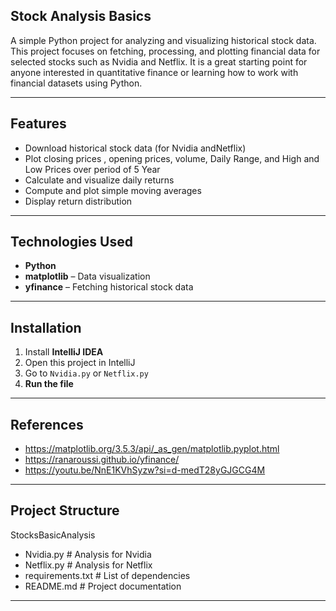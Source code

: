 ## Stock Analysis Basics

A simple Python project for analyzing and visualizing historical stock data.  
This project focuses on fetching, processing, and plotting financial data for selected stocks such as Nvidia and Netflix. It is a great starting point for anyone interested in quantitative finance or learning how to work with financial datasets using Python.

---

## Features

- Download historical stock data (for Nvidia andNetflix)
- Plot closing prices , opening prices, volume, Daily Range, and High and Low Prices over period of 5 Year
- Calculate and visualize daily returns
- Compute and plot simple moving averages
- Display return distribution

---

## Technologies Used

- **Python** 
- **matplotlib** – Data visualization
- **yfinance** – Fetching historical stock data

---

## Installation

1. Install **IntelliJ IDEA**
2. Open this project in IntelliJ
3. Go to `Nvidia.py` or `Netflix.py`
4. **Run the file**

---
## References
- https://matplotlib.org/3.5.3/api/_as_gen/matplotlib.pyplot.html
- https://ranaroussi.github.io/yfinance/
- https://youtu.be/NnE1KVhSyzw?si=d-medT28yGJGCG4M
   
---
## Project Structure

StocksBasicAnalysis
- Nvidia.py # Analysis for Nvidia
- Netflix.py # Analysis for Netflix
- requirements.txt # List of dependencies
- README.md # Project documentation

---
